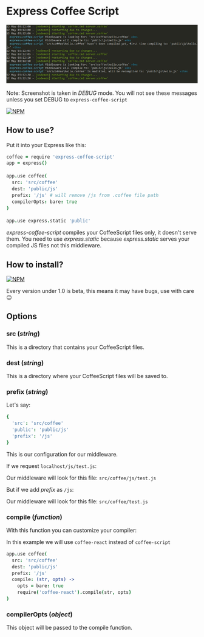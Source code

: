 # Express Coffee Script
![Screenshot](extras/screenshot.jpg)

Note: Screenshot is taken in *DEBUG* mode. You will not see these messages unless you set DEBUG to `express-coffee-script`

[![NPM](https://nodei.co/npm/express-coffee-script.png?downloads=true&stars=true)](https://nodei.co/npm/express-coffee-script/)

## How to use?
Put it into your Express like this:
```coffee
coffee = require 'express-coffee-script'
app = express()

app.use coffee(
  src: 'src/coffee'
  dest: 'public/js'
  prefix: '/js' # will remove /js from .coffee file path
  compilerOpts: bare: true
)

app.use express.static 'public'
```

*express-coffee-script* compiles your CoffeeScript files only, it doesn't serve them. You need to use *express.static* because *express.static* serves your compiled JS files not this middleware.

## How to install?
[![NPM](https://nodei.co/npm/express-coffee-script.png?mini=true)](https://nodei.co/npm/express-coffee-script/)

Every version under 1.0 is beta, this means it may have bugs, use with care :wink:

## Options

### src (*string*)
This is a directory that contains your CoffeeScript files.

### dest (*string*)
This is a directory where your CoffeeScript files will be saved to.

### prefix (*string*)
Let's say:
```cson
{
  'src': 'src/coffee'
  'public': 'public/js'
  'prefix': '/js'
}
```
This is our configuration for our middleware.

If we request `localhost/js/test.js`:

Our middleware will look for this file: `src/coffee/js/test.js`

But if we add *prefix* as `/js`:

Our middleware will look for this file: `src/coffee/test.js`

### compile (*function*)
With this function you can customize your compiler:

In this example we will use `coffee-react` instead of `coffee-script`
```coffee
app.use coffee(
  src: 'src/coffee'
  dest: 'public/js'
  prefix: '/js'
  compile: (str, opts) ->
    opts = bare: true
    require('coffee-react').compile(str, opts)
)
```

### compilerOpts (*object*)
This object will be passed to the compile function.

